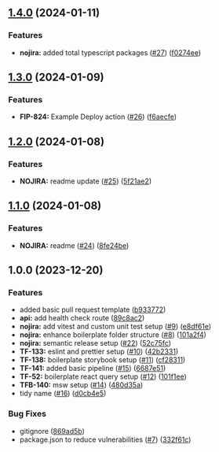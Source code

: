## [1.4.0](https://github.com/feast-it/tahini-and-the-temple-of-doom/compare/v1.3.0...v1.4.0) (2024-01-11)


### Features

* **nojira:** added total typescript packages ([#27](https://github.com/feast-it/tahini-and-the-temple-of-doom/issues/27)) ([f0274ee](https://github.com/feast-it/tahini-and-the-temple-of-doom/commit/f0274ee9679dd6f8e3dd6bd6fd6f3bb0a142e85f))

## [1.3.0](https://github.com/feast-it/tahini-and-the-temple-of-doom/compare/v1.2.0...v1.3.0) (2024-01-09)


### Features

* **FIP-824:** Example Deploy action ([#26](https://github.com/feast-it/tahini-and-the-temple-of-doom/issues/26)) ([f6aecfe](https://github.com/feast-it/tahini-and-the-temple-of-doom/commit/f6aecfeb83c97b1dc55b581fb154c4537fd5ea72))

## [1.2.0](https://github.com/feast-it/tahini-and-the-temple-of-doom/compare/v1.1.0...v1.2.0) (2024-01-08)


### Features

* **NOJIRA:** readme update ([#25](https://github.com/feast-it/tahini-and-the-temple-of-doom/issues/25)) ([5f21ae2](https://github.com/feast-it/tahini-and-the-temple-of-doom/commit/5f21ae20c8c9fc74e6655faa843b697abf46343b))

## [1.1.0](https://github.com/feast-it/tahini-and-the-temple-of-doom/compare/v1.0.0...v1.1.0) (2024-01-08)


### Features

* **NOJIRA:** readme ([#24](https://github.com/feast-it/tahini-and-the-temple-of-doom/issues/24)) ([8fe24be](https://github.com/feast-it/tahini-and-the-temple-of-doom/commit/8fe24be6f7c5a04ee0b81f9fd1ed331b30f286dd))

## 1.0.0 (2023-12-20)


### Features

* added basic pull request template ([b933772](https://github.com/feast-it/tahini-and-the-temple-of-doom/commit/b9337723fecc165caf32fc424b156404b0f6c9a4))
* **api:** add health check route ([89c8ac2](https://github.com/feast-it/tahini-and-the-temple-of-doom/commit/89c8ac2d3061c4306cbbb97e186f107ad3f42554))
* **nojira:** add vitest and custom unit test setup ([#9](https://github.com/feast-it/tahini-and-the-temple-of-doom/issues/9)) ([e8df61e](https://github.com/feast-it/tahini-and-the-temple-of-doom/commit/e8df61e4da3522c3807ad3e5e660d9f487f42555))
* **nojira:** enhance boilerplate folder structure ([#8](https://github.com/feast-it/tahini-and-the-temple-of-doom/issues/8)) ([101a2f4](https://github.com/feast-it/tahini-and-the-temple-of-doom/commit/101a2f40fb49dc7c94f0d1e95a9235e6c9f63162))
* **nojira:** semantic release setup ([#22](https://github.com/feast-it/tahini-and-the-temple-of-doom/issues/22)) ([52c75fc](https://github.com/feast-it/tahini-and-the-temple-of-doom/commit/52c75fcb784f10d454f13b253409ca737fb8f967))
* **TF-133:** eslint and prettier setup ([#10](https://github.com/feast-it/tahini-and-the-temple-of-doom/issues/10)) ([42b2331](https://github.com/feast-it/tahini-and-the-temple-of-doom/commit/42b233121c94a036288a5c853cdee93a5af1e4ad))
* **TF-138:** boilerplate storybook setup ([#11](https://github.com/feast-it/tahini-and-the-temple-of-doom/issues/11)) ([cf28311](https://github.com/feast-it/tahini-and-the-temple-of-doom/commit/cf2831169ce9de900febd05b4e25a11151abcf92))
* **TF-141:** added basic pipeline ([#15](https://github.com/feast-it/tahini-and-the-temple-of-doom/issues/15)) ([6687e51](https://github.com/feast-it/tahini-and-the-temple-of-doom/commit/6687e51f34d732b6f0ecbf11f8caf00ad5f40bbd))
* **TF-52:** boilerplate react query setup ([#12](https://github.com/feast-it/tahini-and-the-temple-of-doom/issues/12)) ([101f1ee](https://github.com/feast-it/tahini-and-the-temple-of-doom/commit/101f1ee5f7252c761a4e73e6326b4843df385580))
* **TFB-140:** msw setup ([#14](https://github.com/feast-it/tahini-and-the-temple-of-doom/issues/14)) ([480d35a](https://github.com/feast-it/tahini-and-the-temple-of-doom/commit/480d35a7ef71725e97eed463c4b448bf260b2d50))
* tidy name ([#16](https://github.com/feast-it/tahini-and-the-temple-of-doom/issues/16)) ([d0cb4e5](https://github.com/feast-it/tahini-and-the-temple-of-doom/commit/d0cb4e577fe80a3b84904ee9b0ddb746e323aeec))


### Bug Fixes

* gitignore ([869ad5b](https://github.com/feast-it/tahini-and-the-temple-of-doom/commit/869ad5bcde42e58efba0b520709b7039d2ad7cce))
* package.json to reduce vulnerabilities ([#7](https://github.com/feast-it/tahini-and-the-temple-of-doom/issues/7)) ([332f61c](https://github.com/feast-it/tahini-and-the-temple-of-doom/commit/332f61cb17124448b405c071ceea84d499cbbc86))
